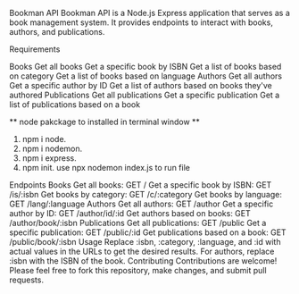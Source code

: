 Bookman API
Bookman API is a Node.js Express application that serves as a book management system. It provides endpoints to interact with books, authors, and publications.

Requirements

Books
Get all books
Get a specific book by ISBN
Get a list of books based on category
Get a list of books based on language
Authors
Get all authors
Get a specific author by ID
Get a list of authors based on books they've authored
Publications
Get all publications
Get a specific publication
Get a list of publications based on a book

** node pakckage to installed in terminal window **
1) npm i node.
2) npm i nodemon.
3) npm i express.
4) npm init.
   use npx nodemon index.js to run file


Endpoints
Books
Get all books: GET /
Get a specific book by ISBN: GET /is/:isbn
Get books by category: GET /c/:category
Get books by language: GET /lang/:language
Authors
Get all authors: GET /author
Get a specific author by ID: GET /author/id/:id
Get authors based on books: GET /author/book/:isbn
Publications
Get all publications: GET /public
Get a specific publication: GET /public/:id
Get publications based on a book: GET /public/book/:isbn
Usage
Replace :isbn, :category, :language, and :id with actual values in the URLs to get the desired results.
For authors, replace :isbn with the ISBN of the book.
Contributing
Contributions are welcome! Please feel free to fork this repository, make changes, and submit pull requests.

